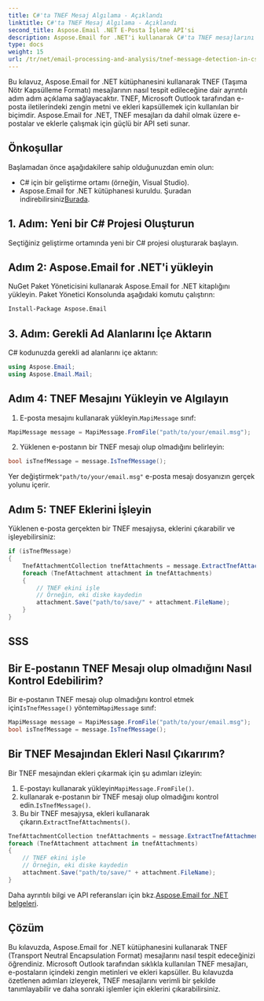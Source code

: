 ```yaml
---
title: C#'ta TNEF Mesaj Algılama - Açıklandı
linktitle: C#'ta TNEF Mesaj Algılama - Açıklandı
second_title: Aspose.Email .NET E-Posta İşleme API'si
description: Aspose.Email for .NET'i kullanarak C#'ta TNEF mesajlarını algılamayı ve işlemeyi öğrenin. Zengin metin ve eklerle e-posta yönetimini geliştirin.
type: docs
weight: 15
url: /tr/net/email-processing-and-analysis/tnef-message-detection-in-csharp-explained/
---
```


Bu kılavuz, Aspose.Email for .NET kütüphanesini kullanarak TNEF (Taşıma Nötr Kapsülleme Formatı) mesajlarının nasıl tespit edileceğine dair ayrıntılı adım adım açıklama sağlayacaktır. TNEF, Microsoft Outlook tarafından e-posta iletilerindeki zengin metni ve ekleri kapsüllemek için kullanılan bir biçimdir. Aspose.Email for .NET, TNEF mesajları da dahil olmak üzere e-postalar ve eklerle çalışmak için güçlü bir API seti sunar.

## Önkoşullar

Başlamadan önce aşağıdakilere sahip olduğunuzdan emin olun:

- C# için bir geliştirme ortamı (örneğin, Visual Studio).
-  Aspose.Email for .NET kütüphanesi kuruldu. Şuradan indirebilirsiniz[Burada](https://releases.aspose.com/email/net).

## 1. Adım: Yeni bir C# Projesi Oluşturun

Seçtiğiniz geliştirme ortamında yeni bir C# projesi oluşturarak başlayın.

## Adım 2: Aspose.Email for .NET'i yükleyin

NuGet Paket Yöneticisini kullanarak Aspose.Email for .NET kitaplığını yükleyin. Paket Yönetici Konsolunda aşağıdaki komutu çalıştırın:

```bash
Install-Package Aspose.Email
```

## 3. Adım: Gerekli Ad Alanlarını İçe Aktarın

C# kodunuzda gerekli ad alanlarını içe aktarın:

```csharp
using Aspose.Email;
using Aspose.Email.Mail;
```

## Adım 4: TNEF Mesajını Yükleyin ve Algılayın

1.  E-posta mesajını kullanarak yükleyin.`MapiMessage` sınıf:

```csharp
MapiMessage message = MapiMessage.FromFile("path/to/your/email.msg");
```

2. Yüklenen e-postanın bir TNEF mesajı olup olmadığını belirleyin:

```csharp
bool isTnefMessage = message.IsTnefMessage();
```

 Yer değiştirmek`"path/to/your/email.msg"` e-posta mesajı dosyanızın gerçek yolunu içerir.

## Adım 5: TNEF Eklerini İşleyin

Yüklenen e-posta gerçekten bir TNEF mesajıysa, eklerini çıkarabilir ve işleyebilirsiniz:

```csharp
if (isTnefMessage)
{
    TnefAttachmentCollection tnefAttachments = message.ExtractTnefAttachments();
    foreach (TnefAttachment attachment in tnefAttachments)
    {
        // TNEF ekini işle
        // Örneğin, eki diske kaydedin
        attachment.Save("path/to/save/" + attachment.FileName);
    }
}
```

## SSS

## Bir E-postanın TNEF Mesajı olup olmadığını Nasıl Kontrol Edebilirim?

 Bir e-postanın TNEF mesajı olup olmadığını kontrol etmek için`IsTnefMessage()` yöntemi`MapiMessage` sınıf:

```csharp
MapiMessage message = MapiMessage.FromFile("path/to/your/email.msg");
bool isTnefMessage = message.IsTnefMessage();
```

## Bir TNEF Mesajından Ekleri Nasıl Çıkarırım?

Bir TNEF mesajından ekleri çıkarmak için şu adımları izleyin:

1.  E-postayı kullanarak yükleyin`MapiMessage.FromFile()`.
2.  kullanarak e-postanın bir TNEF mesajı olup olmadığını kontrol edin.`IsTnefMessage()`.
3.  Bu bir TNEF mesajıysa, ekleri kullanarak çıkarın.`ExtractTnefAttachments()`.

```csharp
TnefAttachmentCollection tnefAttachments = message.ExtractTnefAttachments();
foreach (TnefAttachment attachment in tnefAttachments)
{
    // TNEF ekini işle
    // Örneğin, eki diske kaydedin
    attachment.Save("path/to/save/" + attachment.FileName);
}
```

 Daha ayrıntılı bilgi ve API referansları için bkz.[Aspose.Email for .NET belgeleri](https://reference.aspose.com/email/net/).

## Çözüm

Bu kılavuzda, Aspose.Email for .NET kütüphanesini kullanarak TNEF (Transport Neutral Encapsulation Format) mesajlarını nasıl tespit edeceğinizi öğrendiniz. Microsoft Outlook tarafından sıklıkla kullanılan TNEF mesajları, e-postaların içindeki zengin metinleri ve ekleri kapsüller. Bu kılavuzda özetlenen adımları izleyerek, TNEF mesajlarını verimli bir şekilde tanımlayabilir ve daha sonraki işlemler için eklerini çıkarabilirsiniz.



